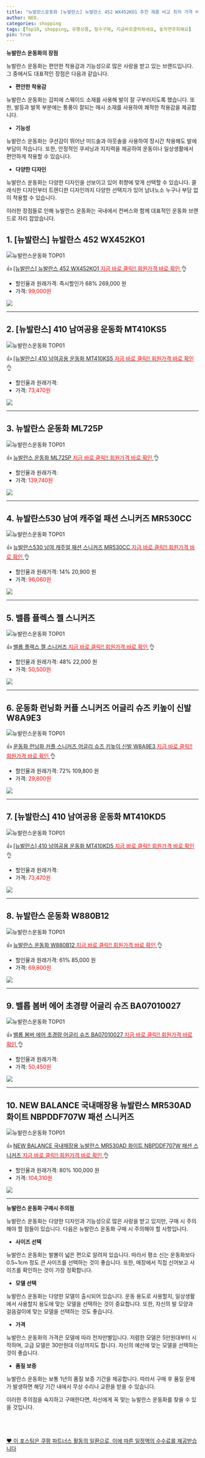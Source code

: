 ```yaml
---
title: "뉴발란스운동화 [뉴발란스] 뉴발란스 452 WX452KO1 추천 제품 비교 최저 가격 비교 장점 구매가이드"
author: NEO.
categories: shopping
tags: [Top10, shopping, 유행상품, 필수구매, 지금바로클릭하세요, 놓치면후회해요]
pin: true
---
```

**뉴발란스 운동화의 장점**

뉴발란스 운동화는 편안한 착용감과 기능성으로 많은 사랑을 받고 있는 브랜드입니다. 그 중에서도 대표적인 장점은 다음과 같습니다.

* **편안한 착용감**

뉴발란스 운동화는 갑피에 스웨이드 소재를 사용해 발이 잘 구부러지도록 했습니다. 또한, 발등과 발목 부분에는 통풍이 잘되는 매시 소재를 사용하여 쾌적한 착용감을 제공합니다.

* **기능성**

뉴발란스 운동화는 쿠션감이 뛰어난 미드솔과 아웃솔을 사용하여 장시간 착용해도 발에 부담이 적습니다. 또한, 안정적인 쿠셔닝과 지지력을 제공하여 운동이나 일상생활에서 편안하게 착용할 수 있습니다.

* **다양한 디자인**

뉴발란스 운동화는 다양한 디자인을 선보이고 있어 취향에 맞게 선택할 수 있습니다. 클래식한 디자인부터 트렌디한 디자인까지 다양한 선택지가 있어 남녀노소 누구나 부담 없이 착용할 수 있습니다.

이러한 장점들로 인해 뉴발란스 운동화는 국내에서 컨버스와 함께 대표적인 운동화 브랜드로 자리 잡았습니다.

   

## 1. [뉴발란스] 뉴발란스 452 WX452KO1

![뉴발란스운동화 TOP01](https://thumbnail9.coupangcdn.com/thumbnails/remote/490x490ex/image/vendor_inventory/cc53/8b2eac4954c49cfd0333518ce556c01bf865c732e984a9f30a4fdd48f7af.jpg)


👍 [[뉴발란스] 뉴발란스 452 WX452KO1 <font color=red> 지금 바로 클릭!! 회원가격 바로 확인 </font> ](https://link.coupang.com/re/AFFSDP?lptag=AF3617701&subid=GithubCoopas&pageKey=7063186811&traceid=V0-153&itemId=17519148138&vendorItemId=85979021451) 👌 


- 할인율과 원래가격: 즉시할인가 68%  269,000   원
- 가격: <span style='color:red'>99,000원</span>

[![](/discount_price.png)](https://link.coupang.com/re/AFFSDP?lptag=AF3617701&subid=GithubCoopas&pageKey=7063186811&traceid=V0-153&itemId=17519148138&vendorItemId=85979021451)

---


   

## 2. [뉴발란스] 410 남여공용 운동화 MT410KS5

![뉴발란스운동화 TOP01](https://thumbnail10.coupangcdn.com/thumbnails/remote/490x490ex/image/vendor_inventory/c9d9/80a1d3cc4dfd395557373d5a287f04a2070dce673b4747e7110acde90807.jpg)


👍 [[뉴발란스] 410 남여공용 운동화 MT410KS5 <font color=red> 지금 바로 클릭!! 회원가격 바로 확인 </font> ](https://link.coupang.com/re/AFFSDP?lptag=AF3617701&subid=GithubCoopas&pageKey=6912218785&traceid=V0-153&itemId=16662248828&vendorItemId=83845885455) 👌 


- 할인율과 원래가격: 
- 가격: <span style='color:red'>73,470원</span>

[![](/discount_price.png)](https://link.coupang.com/re/AFFSDP?lptag=AF3617701&subid=GithubCoopas&pageKey=6912218785&traceid=V0-153&itemId=16662248828&vendorItemId=83845885455)

---


   

## 3. 뉴발란스 운동화 ML725P

![뉴발란스운동화 TOP01](https://thumbnail6.coupangcdn.com/thumbnails/remote/490x490ex/image/retail/images/2023/03/21/12/8/12d90bb4-064f-4d60-baf2-2375f919e651.jpg)


👍 [뉴발란스 운동화 ML725P <font color=red> 지금 바로 클릭!! 회원가격 바로 확인 </font> ](https://link.coupang.com/re/AFFSDP?lptag=AF3617701&subid=GithubCoopas&pageKey=7212094001&traceid=V0-153&itemId=18254395110&vendorItemId=85401049267) 👌 


- 할인율과 원래가격: 
- 가격: <span style='color:red'>139,740원</span>

[![](/discount_price.png)](https://link.coupang.com/re/AFFSDP?lptag=AF3617701&subid=GithubCoopas&pageKey=7212094001&traceid=V0-153&itemId=18254395110&vendorItemId=85401049267)

---


   

## 4. 뉴발란스530 남여 캐주얼 패션 스니커즈 MR530CC

![뉴발란스운동화 TOP01](https://thumbnail7.coupangcdn.com/thumbnails/remote/490x490ex/image/vendor_inventory/10d6/c0f8bde73240e5c9eee5f67a0eb8f9417464991e835185a7555c55994db8.jpg)


👍 [뉴발란스530 남여 캐주얼 패션 스니커즈 MR530CC <font color=red> 지금 바로 클릭!! 회원가격 바로 확인 </font> ](https://link.coupang.com/re/AFFSDP?lptag=AF3617701&subid=GithubCoopas&pageKey=7561055863&traceid=V0-153&itemId=19919884718&vendorItemId=87701701908) 👌 


- 할인율과 원래가격: 14%  20,900   원
- 가격: <span style='color:red'>96,060원</span>

[![](/discount_price.png)](https://link.coupang.com/re/AFFSDP?lptag=AF3617701&subid=GithubCoopas&pageKey=7561055863&traceid=V0-153&itemId=19919884718&vendorItemId=87701701908)

---


   

## 5. 밸롭 플렉스 젤 스니커즈

![뉴발란스운동화 TOP01](https://thumbnail10.coupangcdn.com/thumbnails/remote/490x490ex/image/retail/images/2023/06/12/9/9/c29251f9-9794-45aa-ae22-1e751d511ad7.jpg)


👍 [밸롭 플렉스 젤 스니커즈 <font color=red> 지금 바로 클릭!! 회원가격 바로 확인 </font> ](https://link.coupang.com/re/AFFSDP?lptag=AF3617701&subid=GithubCoopas&pageKey=7395571391&traceid=V0-153&itemId=19130102596&vendorItemId=86249753513) 👌 


- 할인율과 원래가격: 48%  22,000   원
- 가격: <span style='color:red'>50,500원</span>

[![](/discount_price.png)](https://link.coupang.com/re/AFFSDP?lptag=AF3617701&subid=GithubCoopas&pageKey=7395571391&traceid=V0-153&itemId=19130102596&vendorItemId=86249753513)

---


   

## 6. 운동화 런닝화 커플 스니커즈 어글리 슈즈 키높이 신발 W8A9E3

![뉴발란스운동화 TOP01](https://thumbnail9.coupangcdn.com/thumbnails/remote/490x490ex/image/vendor_inventory/0040/c01336510f870b5e25afbc2b51bdffa9523660583d2136c090f1e5683738.jpg)


👍 [운동화 런닝화 커플 스니커즈 어글리 슈즈 키높이 신발 W8A9E3 <font color=red> 지금 바로 클릭!! 회원가격 바로 확인 </font> ](https://link.coupang.com/re/AFFSDP?lptag=AF3617701&subid=GithubCoopas&pageKey=6796489048&traceid=V0-153&itemId=16027172795&vendorItemId=83231404578) 👌 


- 할인율과 원래가격: 72%  109,800   원
- 가격: <span style='color:red'>29,800원</span>

[![](/discount_price.png)](https://link.coupang.com/re/AFFSDP?lptag=AF3617701&subid=GithubCoopas&pageKey=6796489048&traceid=V0-153&itemId=16027172795&vendorItemId=83231404578)

---


   

## 7. [뉴발란스] 410 남여공용 운동화 MT410KD5

![뉴발란스운동화 TOP01](https://thumbnail7.coupangcdn.com/thumbnails/remote/490x490ex/image/vendor_inventory/096d/eba9f56bff5a00be02708c97b62f57e9b769550d4ea59d005347dcf2c619.jpg)


👍 [[뉴발란스] 410 남여공용 운동화 MT410KD5 <font color=red> 지금 바로 클릭!! 회원가격 바로 확인 </font> ](https://link.coupang.com/re/AFFSDP?lptag=AF3617701&subid=GithubCoopas&pageKey=6912222669&traceid=V0-153&itemId=16662267267&vendorItemId=83845884888) 👌 


- 할인율과 원래가격: 
- 가격: <span style='color:red'>73,470원</span>

[![](/discount_price.png)](https://link.coupang.com/re/AFFSDP?lptag=AF3617701&subid=GithubCoopas&pageKey=6912222669&traceid=V0-153&itemId=16662267267&vendorItemId=83845884888)

---


   

## 8. 뉴발란스 운동화 W880B12

![뉴발란스운동화 TOP01](https://thumbnail7.coupangcdn.com/thumbnails/remote/490x490ex/image/rs_quotation_api/odw4xnwz/a57f287ad7434416b1c73b677f602283.jpg)


👍 [뉴발란스 운동화 W880B12 <font color=red> 지금 바로 클릭!! 회원가격 바로 확인 </font> ](https://link.coupang.com/re/AFFSDP?lptag=AF3617701&subid=GithubCoopas&pageKey=7259831057&traceid=V0-153&itemId=18488979365&vendorItemId=85628610563) 👌 


- 할인율과 원래가격: 61%  85,000   원
- 가격: <span style='color:red'>69,800원</span>

[![](/discount_price.png)](https://link.coupang.com/re/AFFSDP?lptag=AF3617701&subid=GithubCoopas&pageKey=7259831057&traceid=V0-153&itemId=18488979365&vendorItemId=85628610563)

---


   

## 9. 밸롭 봄버 에어 초경량 어글리 슈즈 BA07010027

![뉴발란스운동화 TOP01](https://thumbnail9.coupangcdn.com/thumbnails/remote/490x490ex/image/retail/images/2020/08/21/20/3/6e9319d0-4335-4ca0-a7b1-669d8b4e9409.jpg)


👍 [밸롭 봄버 에어 초경량 어글리 슈즈 BA07010027 <font color=red> 지금 바로 클릭!! 회원가격 바로 확인 </font> ](https://link.coupang.com/re/AFFSDP?lptag=AF3617701&subid=GithubCoopas&pageKey=1987806335&traceid=V0-153&itemId=3382110587&vendorItemId=71368762961) 👌 


- 할인율과 원래가격: 
- 가격: <span style='color:red'>50,450원</span>

[![](/discount_price.png)](https://link.coupang.com/re/AFFSDP?lptag=AF3617701&subid=GithubCoopas&pageKey=1987806335&traceid=V0-153&itemId=3382110587&vendorItemId=71368762961)

---


   

## 10. NEW BALANCE 국내매장용 뉴발란스 MR530AD 화이트 NBPDDF707W 패션 스니커즈

![뉴발란스운동화 TOP01](https://thumbnail10.coupangcdn.com/thumbnails/remote/490x490ex/image/vendor_inventory/d747/ab6727c9b842248cc0cb1ac2e0b1e297edc420af3746b497fd6e75685992.jpg)


👍 [NEW BALANCE 국내매장용 뉴발란스 MR530AD 화이트 NBPDDF707W 패션 스니커즈 <font color=red> 지금 바로 클릭!! 회원가격 바로 확인 </font> ](https://link.coupang.com/re/AFFSDP?lptag=AF3617701&subid=GithubCoopas&pageKey=6942409022&traceid=V0-153&itemId=16839423222&vendorItemId=87701577996) 👌 


- 할인율과 원래가격: 80%  100,000   원
- 가격: <span style='color:red'>104,310원</span>

[![](/discount_price.png)](https://link.coupang.com/re/AFFSDP?lptag=AF3617701&subid=GithubCoopas&pageKey=6942409022&traceid=V0-153&itemId=16839423222&vendorItemId=87701577996)

---
**뉴발란스 운동화 구매시 주의점**

뉴발란스 운동화는 다양한 디자인과 기능성으로 많은 사랑을 받고 있지만, 구매 시 주의해야 할 점들이 있습니다. 다음은 뉴발란스 운동화 구매 시 주의해야 할 사항입니다.

* **사이즈 선택**

뉴발란스 운동화는 발볼이 넓은 편으로 알려져 있습니다. 따라서 평소 신는 운동화보다 0.5~1cm 정도 큰 사이즈를 선택하는 것이 좋습니다. 또한, 매장에서 직접 신어보고 사이즈를 확인하는 것이 가장 정확합니다.

* **모델 선택**

뉴발란스 운동화는 다양한 모델이 출시되어 있습니다. 운동 용도로 사용할지, 일상생활에서 사용할지 용도에 맞는 모델을 선택하는 것이 중요합니다. 또한, 자신의 발 모양과 걸음걸이에 맞는 모델을 선택하는 것도 좋습니다.

* **가격**

뉴발란스 운동화의 가격은 모델에 따라 천차만별입니다. 저렴한 모델은 5만원대부터 시작하며, 고급 모델은 30만원대 이상까지도 합니다. 자신의 예산에 맞는 모델을 선택하는 것이 좋습니다.

* **품질 보증**

뉴발란스 운동화는 보통 1년의 품질 보증 기간을 제공합니다. 따라서 구매 후 품질 문제가 발생하면 해당 기간 내에서 무상 수리나 교환을 받을 수 있습니다.

이러한 주의점을 숙지하고 구매한다면, 자신에게 꼭 맞는 뉴발란스 운동화를 찾을 수 있을 것입니다.<br><br><br><br><br> [ ❤  이 포스팅은 쿠팡 파트너스 활동의 일환으로, 이에 따른 일정액의 수수료를 제공받습니다](https://link.coupang.com/a/bcEFyh)